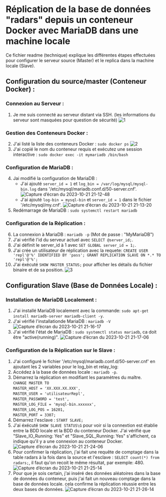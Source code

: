 # Réplication de la base de données "radars" depuis un conteneur Docker avec MariaDB dans une machine locale

Ce fichier readme (technique) explique les différentes étapes effectuées pour configurer le serveur source (Master) et le replica dans la machine locale (Slave).

## Configuration du source/master (Conteneur Docker) :

### Connexion au Serveur :
1. Je me suis connecté au serveur distant via SSH. (les informations du serveur sont masquées pour question de sécurité)
![1](https://github.com/AymaneLk/Replication-de-la-base-de-donnees-radars-depuis-un-conteneur-Docker-avec-MariaDB/assets/24440328/fb1a0179-3382-49b4-b78b-f70903caf956)
### Gestion des Conteneurs Docker :
2. J'ai listé la liste des conteneurs Docker : `sudo docker ps`
![2](https://github.com/AymaneLk/Replication-de-la-base-de-donnees-radars-depuis-un-conteneur-Docker-avec-MariaDB/assets/24440328/b04755e5-ca41-44fb-a9ef-6c1d774694a2)
3. J'ai copié le nom du conteneur requis et exécutez une session interactive : `sudo docker exec -it mymariadb /bin/bash`
### Configuration de MariaDB :
4. Jai modifié la configuration de MariaDB :
   - J'ai ajouté `server_id = 1` et `log_bin = /var/log/mysql/mysql-bin.log` dans '/etc/mysql/mariadb.conf.d/50-server.cnf'.
![Capture d’écran du 2023-10-21 21-12-48](https://github.com/AymaneLk/Replication-de-la-base-de-donnees-radars-depuis-un-conteneur-Docker-avec-MariaDB/assets/24440328/daf32785-7dfb-43ec-97c5-9ed24d91c560)
   - J'ai ajouté `log-bin = mysql-bin` et `server_id = 1` dans le fichier '/etc/mysql/my.cnf'.
![Capture d’écran du 2023-10-21 21-13-20](https://github.com/AymaneLk/Replication-de-la-base-de-donnees-radars-depuis-un-conteneur-Docker-avec-MariaDB/assets/24440328/9438326c-942f-4225-a514-639b30bbe87e)
5. Redémarrage de MariaDB : `sudo systemctl restart mariadb`
### Configuration de la Réplication :
6. La connexion à MariaDB : `mariadb -p` (Mot de passe : "MyMariaDB")
7. J'ai vérifié l'id du serveur actuel avec `SELECT @server_id;`.
8. J'ai définit le server_id à 1 avec `SET GLOBAL server_id = 1;`.
9. J'ai crée un utilisateur de réplication avec la requete: `CREATE USER 'repl'@'%' IDENTIFIED BY 'pass';
GRANT REPLICATION SLAVE ON *.* TO 'repl'@'%';`
10. J'ai éxécuté `SHOW MASTER STATUS;` pour afficher les détails du fichier binaire et de sa position.
![3](https://github.com/AymaneLk/Replication-de-la-base-de-donnees-radars-depuis-un-conteneur-Docker-avec-MariaDB/assets/24440328/489c9c09-32ca-483c-8e57-3fdb0bed4f5e)

## Configuration Slave (Base de Données Locale) :

### Installation de MariaDB Localement :
1. J'ai installé MariaDB localement avec la commande: `sudo apt-get install mariadb-server mariadb-client -y`.
2. J'ai vérifié l'installationde MariaDB : `mariadb -V`
![Capture d’écran du 2023-10-21 21-16-17](https://github.com/AymaneLk/Replication-de-la-base-de-donnees-radars-depuis-un-conteneur-Docker-avec-MariaDB/assets/24440328/5cab3bb4-444c-453c-9c0b-e10eb3995a71)
3. J'ai vérifié l'état de MariaDB : `sudo systemctl status mariadb`, ca doit être "active(running)".
![Capture d’écran du 2023-10-21 21-17-06](https://github.com/AymaneLk/Replication-de-la-base-de-donnees-radars-depuis-un-conteneur-Docker-avec-MariaDB/assets/24440328/f9fc69b1-f059-4c3e-a5f7-7d7ddb0ccf22)
### Configuration de la Réplication sur le Slave :
1. J'ai configuré le fichier '/etc/mysql/mariadb.conf.d/50-server.cnf' en ajoutant les 2 variables pour le log_bin et relay_log:
2. Accédez à la base de données locale : `mariadb -p`.
3. Démarrez la réplication en modifiant les paramètres du maître.<br />
`CHANGE MASTER TO`<br />
  `MASTER_HOST = 'XX.XXX.XX.XXX',`<br /> 
  `MASTER_USER = 'utilisateurRepl',`<br />
  `MASTER_PASSWORD = 'test',`<br />
  `MASTER_LOG_FILE = 'mysql-bin.xxxxxx',`<br />
  `MASTER_LOG_POS = 16201,`<br />
  `MASTER_PORT = 3307;`
4. Démarrez l'esclave : `START SLAVE;`
5. J'ai éxécuté `SHOW SLAVE STATUS\G` pour voir si la connextion est établie entre la BDD locale et la BDD du conteneur Docker. J'ai vérifié que "Slave_IO_Running: Yes" et "Slave_SQL_Running: Yes" s'affichent, ca indique qu'il y a une connexion au conteneur Docker.
![Capture d’écran du 2023-10-21 21-24-06](https://github.com/AymaneLk/Replication-de-la-base-de-donnees-radars-depuis-un-conteneur-Docker-avec-MariaDB/assets/24440328/945e33e5-2848-43dc-88e5-8e31f2687388)
6. Pour confirmer la réplication, j'ai fait une requête de comptage dans la table radars à la fois dans la source et l'esclave : `SELECT count(*) from radars;`, il faut qu'on recoit le même résultat, par exemple: 480. 
![Capture d’écran du 2023-10-21 21-25-14](https://github.com/AymaneLk/Replication-de-la-base-de-donnees-radars-depuis-un-conteneur-Docker-avec-MariaDB/assets/24440328/0a1399e7-a4dc-4ab8-b56e-314c73dc5ccd)
7. Pour que je sois certain, j'ai inséré des données aléatoires dans la base de données du conteneur, puis j'ai fait un nouveau comptage dans la base de données locale. cela confirme la réplication réussie entre les deux bases de données.
![Capture d’écran du 2023-10-21 21-26-14](https://github.com/AymaneLk/Replication-de-la-base-de-donnees-radars-depuis-un-conteneur-Docker-avec-MariaDB/assets/24440328/908ee1b9-b8a3-442b-a903-ea662057c9f6)


